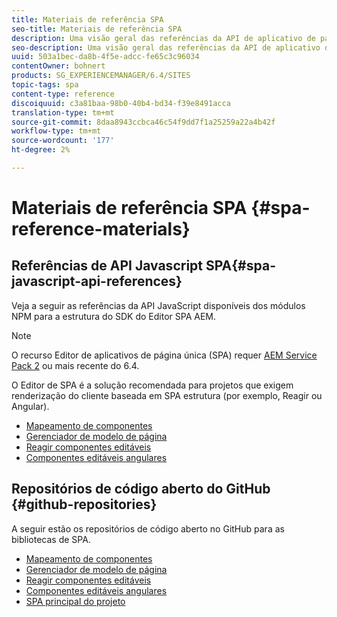 ```yaml
---
title: Materiais de referência SPA
seo-title: Materiais de referência SPA
description: Uma visão geral das referências da API de aplicativo de página única e dos repositórios de código fonte
seo-description: Uma visão geral das referências da API de aplicativo de página única e dos repositórios de código fonte
uuid: 503a1bec-da8b-4f5e-adcc-fe65c3c96034
contentOwner: bohnert
products: SG_EXPERIENCEMANAGER/6.4/SITES
topic-tags: spa
content-type: reference
discoiquuid: c3a81baa-98b0-40b4-bd34-f39e8491acca
translation-type: tm+mt
source-git-commit: 8daa8943ccbca46c54f9dd7f1a25259a22a4b42f
workflow-type: tm+mt
source-wordcount: '177'
ht-degree: 2%

---
```



# Materiais de referência SPA {#spa-reference-materials}

## Referências de API Javascript SPA{#spa-javascript-api-references}

Veja a seguir as referências da API JavaScript disponíveis dos módulos NPM para a estrutura do SDK do Editor SPA AEM.

>[!NOTE]
>O recurso Editor de aplicativos de página única (SPA) requer [AEM Service Pack 2](https://helpx.adobe.com/experience-manager/6-4/release-notes/sp-release-notes.html) ou mais recente do 6.4.
>
>O Editor de SPA é a solução recomendada para projetos que exigem renderização do cliente baseada em SPA estrutura (por exemplo, Reagir ou Angular).

* [Mapeamento de componentes](https://www.npmjs.com/package/@adobe/aem-spa-component-mapping)
* [Gerenciador de modelo de página](https://www.npmjs.com/package/@adobe/aem-spa-page-model-manager)
* [Reagir componentes editáveis](https://www.npmjs.com/package/@adobe/aem-react-editable-components)
* [Componentes editáveis angulares](https://www.npmjs.com/package/@adobe/aem-angular-editable-components)

## Repositórios de código aberto do GitHub {#github-repositories}

A seguir estão os repositórios de código aberto no GitHub para as bibliotecas de SPA.

* [Mapeamento de componentes](https://github.com/adobe/aem-spa-component-mapping)
* [Gerenciador de modelo de página](https://github.com/adobe/aem-spa-page-model-manager)
* [Reagir componentes editáveis](https://github.com/adobe/aem-react-editable-components)
* [Componentes editáveis angulares](https://github.com/adobe/aem-angular-editable-components)
* [SPA principal do projeto](https://github.com/adobe/aem-spa-project-core)
